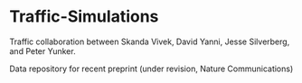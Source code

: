 # Traffic-Simulations

Traffic collaboration between Skanda Vivek, David Yanni, Jesse Silverberg, and Peter Yunker.

Data repository for recent preprint (under revision, Nature Communications)

